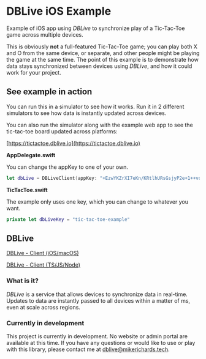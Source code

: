 # DBLive iOS Example
Example of iOS app using *DBLive* to synchronize play of a Tic-Tac-Toe game across multiple devices.

This is obviously **not** a full-featured Tic-Tac-Toe game; you can play both X and O from the same device, or separate, and other people might be playing the game at the same time. The point of this example is to demonstrate how data stays synchronized between devices using *DBLive*, and how it could work for your project.

## See example in action
You can run this in a simulator to see how it works. Run it in 2 different simulators to see how data is instantly updated across devices. 

You can also run the simulator along with the example web app to see the tic-tac-toe board updated across platforms:

[https://tictactoe.dblive.io](https://tictactoe.dblive.io)

**AppDelegate.swift**

You can change the appKey to one of your own.
```swift
let dbLive = DBLiveClient(appKey: "+EzwYKZrXI7eKn/KRtlhURsGsjyP2e+1++vqTDQH")
```

**TicTacToe.swift**

The example only uses one key, which you can change to whatever you want.
```swift
private let dbLiveKey = "tic-tac-toe-example"
```

## DBLive
[DBLive - Client (iOS/macOS)](https://github.com/DBLive/dblive-client-ios-macos)

[DBLive - Client (TS/JS/Node)](https://github.com/DBLive/dblive-client-ts-js-node)

### What is it?
*DBLive* is a service that allows devices to synchronize data in real-time. Updates to data are instantly passed to all devices within a matter of ms, even at scale across regions.

### Currently in development
This project is currently in development. No website or admin portal are available at this time. If you have any questions or would like to use or play with this library, please contact me at [dblive@mikerichards.tech](mailto:dblive@mikerichards.tech).
